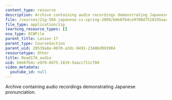 ```yaml
---
content_type: resource
description: Archive containing audio recordings demonstrating Japanese pronunciation.
file: /courses/21g-504-japanese-iv-spring-2009/b0e6fb4ce9700d7518195aacc711cf0d_Read17A_audio.zip
file_type: application/zip
learning_resource_types: []
ocw_type: OCWFile
parent_title: Lesson 17
parent_type: CourseSection
parent_uid: 20539a8a-0070-a3dc-0491-23486d993904
resourcetype: Other
title: Read17A_audio
uid: b0e6fb4c-e970-0d75-1819-5aacc711cf0d
video_metadata:
  youtube_id: null
---
```

Archive containing audio recordings demonstrating Japanese pronunciation.

